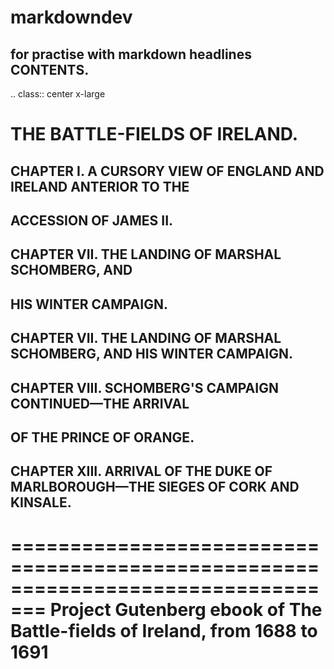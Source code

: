 # markdowndev
for practise with markdown headlines
CONTENTS.
----------
   .. class:: center x-large

THE BATTLE-FIELDS OF IRELAND.
=============================

CHAPTER I. A CURSORY VIEW OF ENGLAND AND IRELAND ANTERIOR TO THE
-----------------------------------------------------------------
ACCESSION OF JAMES II.
--------------------------------


CHAPTER VII. THE LANDING OF MARSHAL SCHOMBERG, AND
----------------------------------------------------
HIS WINTER CAMPAIGN.
------------------------


CHAPTER VII. THE LANDING OF MARSHAL SCHOMBERG, AND HIS WINTER CAMPAIGN.
------------------------------------------------------------------------


CHAPTER VIII. SCHOMBERG'S CAMPAIGN CONTINUED—THE ARRIVAL
--------------------------------------------------------
OF THE PRINCE OF ORANGE.
------------------------------

CHAPTER XIII. ARRIVAL OF THE DUKE OF MARLBOROUGH—THE SIEGES OF CORK AND KINSALE.
--------------------------------------------------------------------------------


=================================================================================
Project Gutenberg ebook of The Battle-fields of Ireland, from 1688 to 1691
=================================================================================
